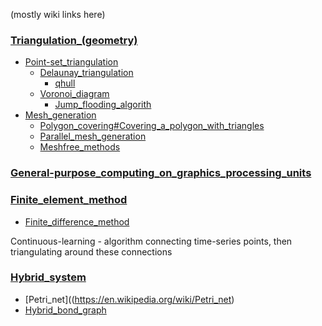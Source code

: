 (mostly wiki links here)

### [Triangulation_(geometry)](https://en.wikipedia.org/wiki/Triangulation_(geometry))
 - [Point-set_triangulation](https://en.wikipedia.org/wiki/Point-set_triangulation)
   - [Delaunay_triangulation](https://en.wikipedia.org/wiki/Delaunay_triangulation)
     - [qhull](http://www.qhull.org/)
   - [Voronoi_diagram](https://en.wikipedia.org/wiki/Voronoi_diagram)
      - [Jump_flooding_algorith](https://en.wikipedia.org/wiki/Jump_flooding_algorithm)
 - [Mesh_generation](https://en.wikipedia.org/wiki/Mesh_generation)
   - [Polygon_covering#Covering_a_polygon_with_triangles](https://en.wikipedia.org/wiki/Polygon_covering#Covering_a_polygon_with_triangles)
   - [Parallel_mesh_generation](https://en.wikipedia.org/wiki/Parallel_mesh_generation)
   - [Meshfree_methods](https://en.wikipedia.org/wiki/Meshfree_methods)

### [General-purpose_computing_on_graphics_processing_units](https://en.wikipedia.org/wiki/General-purpose_computing_on_graphics_processing_units)

### [Finite_element_method](https://en.wikipedia.org/wiki/Finite_element_method)
 - [Finite_difference_method](https://en.wikipedia.org/wiki/Finite_difference_method)

Continuous-learning - algorithm connecting time-series points, then triangulating around these connections

### [Hybrid_system](https://en.wikipedia.org/wiki/Hybrid_system)
 - [Petri_net]((https://en.wikipedia.org/wiki/Petri_net)
 - [Hybrid_bond_graph](https://en.wikipedia.org/wiki/Hybrid_bond_graph)
